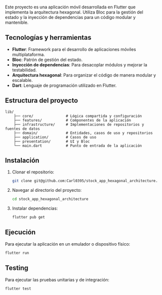 Este proyecto es una aplicación móvil desarrollada en Flutter que implementa la arquitectura hexagonal. Utiliza Bloc para la gestión del estado y la inyección de dependencias para un código modular y mantenible.

## Tecnologías y herramientas

- **Flutter**: Framework para el desarrollo de aplicaciones móviles multiplataforma.
- **Bloc**: Patrón de gestión del estado.
- **Inyección de dependencias**: Para desacoplar módulos y mejorar la testabilidad.
- **Arquitectura hexagonal**: Para organizar el código de manera modular y escalable.
- **Dart**: Lenguaje de programación utilizado en Flutter.

## Estructura del proyecto

```
lib/
    ├── core/               # Lógica compartida y configuración
    ├── features/           # Componentes de la aplicación
    ├── infrastructure/     # Implementaciones de repositorios y fuentes de datos
    ├── domain/             # Entidades, casos de uso y repositorios
    ├── application/        # Casos de uso
    ├── presentation/       # UI y Bloc
    └── main.dart           # Punto de entrada de la aplicación
```

## Instalación

1. Clonar el repositorio:
   ```sh
   git clone git@github.com:Carl0395/stock_app_hexagonal_architecture.git
   ```

2. Navegar al directorio del proyecto:
   ```sh
   cd stock_app_hexagonal_architecture
   ```

3. Instalar dependencias:
   ```sh
   flutter pub get
   ```

## Ejecución

Para ejecutar la aplicación en un emulador o dispositivo físico:
```sh
flutter run
```

## Testing

Para ejecutar las pruebas unitarias y de integración:
```sh
flutter test
```
